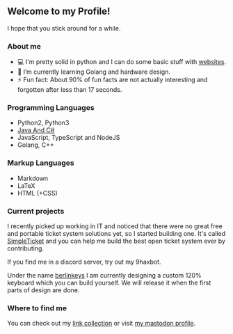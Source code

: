## Welcome to my Profile!

I hope that you stick around for a while.

### About me

- 💻 I'm pretty solid in python and I can do some basic stuff with [websites](https://9h.ax).
- 🌱 I’m currently learning Golang and hardware design.
- ⚡ Fun fact: About 90% of fun facts are not actually interesting and forgotten after less than 17 seconds.

### Programming Languages

- Python2, Python3
- [Java And C#](https://www.reddit.com/r/ProgrammerHumor/comments/ddc4b0/microsoft_java)
- JavaScript, TypeScript and NodeJS
- Golang, C++

### Markup Languages

- Markdown
- LaTeX
- HTML (+CSS)

### Current projects

I recently picked up working in IT and noticed that there were no great free and portable ticket system solutions yet, so I started building one. 
It's called [SimpleTicket](https://github.com/9hax/simpleticket) and you can help me build the best open ticket system ever by contributing.

If you find me in a discord server, try out my 9haxbot.

Under the name [berlinkeys](https://github.com/berlinkeys) I am currently designing a custom 120% keyboard which you can build yourself.
We will release it when the first parts of design are done.

### Where to find me

You can check out my [link collection](https://9h.ax/links) or visit [my mastodon profile](https://chaos.social/@9hax).
